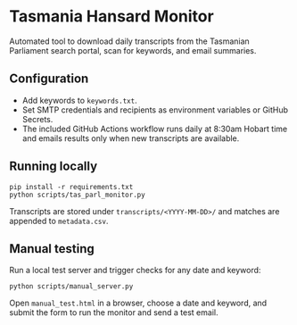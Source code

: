 # Tasmania Hansard Monitor

Automated tool to download daily transcripts from the Tasmanian Parliament search portal, scan for keywords, and email summaries.

## Configuration
- Add keywords to `keywords.txt`.
- Set SMTP credentials and recipients as environment variables or GitHub Secrets.
- The included GitHub Actions workflow runs daily at 8:30am Hobart time and emails results only when new transcripts are available.

## Running locally
```
pip install -r requirements.txt
python scripts/tas_parl_monitor.py
```

Transcripts are stored under `transcripts/<YYYY-MM-DD>/` and matches are appended to `metadata.csv`.

## Manual testing
Run a local test server and trigger checks for any date and keyword:

```
python scripts/manual_server.py
```

Open `manual_test.html` in a browser, choose a date and keyword, and submit the form to run the monitor and send a test email.
